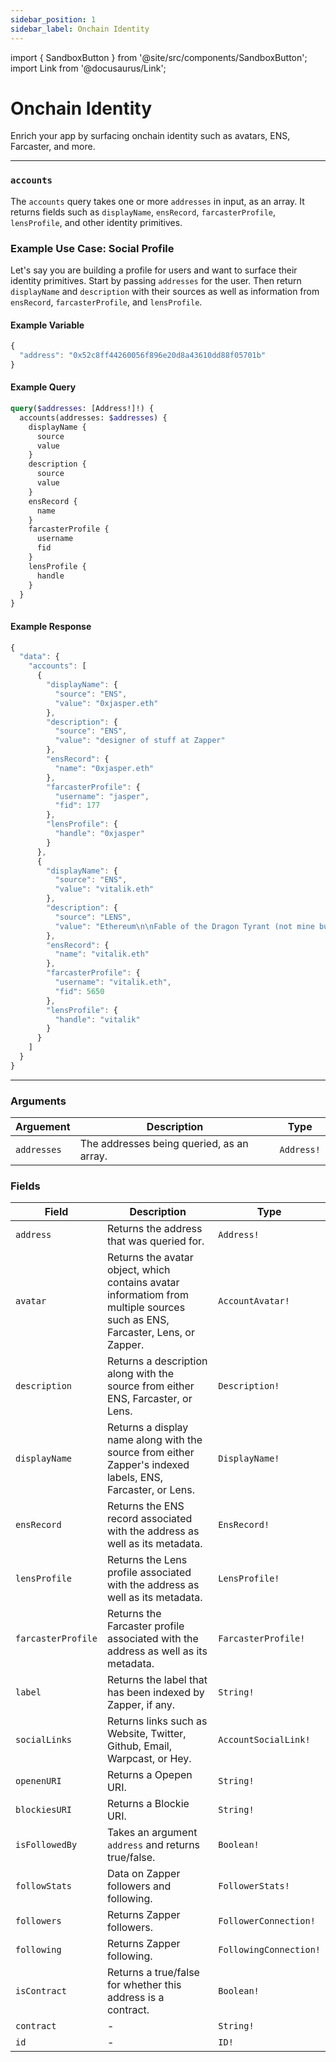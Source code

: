 ```yaml
---
sidebar_position: 1
sidebar_label: Onchain Identity
---
```


import { SandboxButton } from '@site/src/components/SandboxButton';
import Link from '@docusaurus/Link';

# Onchain Identity

Enrich your app by surfacing onchain identity such as avatars, ENS, Farcaster, and more.

---

### `accounts`

The `accounts` query takes one or more `addresses` in input, as an array. It returns fields such as `displayName`, `ensRecord`, `farcasterProfile`, `lensProfile`, and other identity primitives.

### Example Use Case: Social Profile

Let's say you are building a profile for users and want to surface their identity primitives. Start by passing `addresses` for the user. Then return `displayName` and `description` with their sources as well as information from `ensRecord`, `farcasterProfile`, and `lensProfile`.

#### Example Variable

```js
{
  "address": "0x52c8ff44260056f896e20d8a43610dd88f05701b"
}
```

#### Example Query

```graphql
query($addresses: [Address!]!) {
  accounts(addresses: $addresses) {
    displayName {
      source
      value
    }
    description {
      source
      value
    }
    ensRecord {
      name
    }
    farcasterProfile {
      username
      fid
    }
    lensProfile {
      handle
    }
  }
}
```

#### Example Response

```js
{
  "data": {
    "accounts": [
      {
        "displayName": {
          "source": "ENS",
          "value": "0xjasper.eth"
        },
        "description": {
          "source": "ENS",
          "value": "designer of stuff at Zapper"
        },
        "ensRecord": {
          "name": "0xjasper.eth"
        },
        "farcasterProfile": {
          "username": "jasper",
          "fid": 177
        },
        "lensProfile": {
          "handle": "0xjasper"
        }
      },
      {
        "displayName": {
          "source": "ENS",
          "value": "vitalik.eth"
        },
        "description": {
          "source": "LENS",
          "value": "Ethereum\n\nFable of the Dragon Tyrant (not mine but it's important): https://www.youtube.com/watch?v=cZYNADOHhVY\n\nAbolish daylight savings time and leap seconds"
        },
        "ensRecord": {
          "name": "vitalik.eth"
        },
        "farcasterProfile": {
          "username": "vitalik.eth",
          "fid": 5650
        },
        "lensProfile": {
          "handle": "vitalik"
        }
      }
    ]
  }
}

```

<SandboxButton/>

---


### Arguments

| Arguement      | Description | Type |
| ----------- | ----------- | ----------- |
| `addresses`      | The addresses being queried, as an array.       | `Address!` | 

### Fields

| Field      | Description | Type |
| ----------- | ----------- | ----------- |
| `address`      | Returns the address that was queried for.   | `Address!` | 
| `avatar`      | Returns the avatar object, which contains avatar informatiom from multiple sources such as ENS, Farcaster, Lens, or Zapper.      | `AccountAvatar!` | 
| `description`      | Returns a description along with the source from either ENS, Farcaster, or Lens.       | `Description!` | 
| `displayName`      | Returns a display name along with the source from either Zapper's indexed labels, ENS, Farcaster, or Lens.    | `DisplayName!` | 
| `ensRecord`      | Returns the ENS record associated with the address as well as its metadata.     | `EnsRecord!` | 
| `lensProfile`      | Returns the Lens profile associated with the address as well as its metadata.     | `LensProfile!` | 
| `farcasterProfile`      | Returns the Farcaster profile associated with the address as well as its metadata.     | `FarcasterProfile!` | 
| `label`      | Returns the label that has been indexed by Zapper, if any.     | `String!` | 
| `socialLinks`      | Returns links such as Website, Twitter, Github, Email, Warpcast, or Hey.      | `AccountSocialLink!` | 
| `openenURI`      | Returns a Opepen URI.      | `String!` | 
| `blockiesURI`      | Returns a Blockie URI.        | `String!` | 
| `isFollowedBy`      | Takes an argument `address` and returns true/false.       | `Boolean!` | 
| `followStats`      | Data on Zapper followers and following.     | `FollowerStats!` | 
| `followers`      | Returns Zapper followers.     | `FollowerConnection!` | 
| `following`      | Returns Zapper following.     | `FollowingConnection!` | 
| `isContract`      | Returns a true/false for whether this address is a contract.       | `Boolean!` | 
| `contract`      | -       | `String!` | 
| `id`      | -       | `ID!`       |

